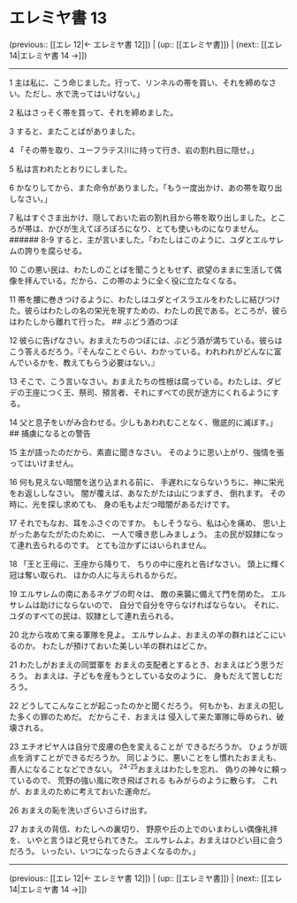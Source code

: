 # エレミヤ書 13

(previous:: [[エレ 12|← エレミヤ書 12]]) | (up:: [[エレミヤ書]]) | (next:: [[エレ 14|エレミヤ書 14 →]])

***


1 主は私に、こう命じました。行って、リンネルの帯を買い、それを締めなさい。ただし、水で洗ってはいけない。」 

2 私はさっそく帯を買って、それを締めました。 

3 すると、またことばがありました。 

4 「その帯を取り、ユーフラテス川に持って行き、岩の割れ目に隠せ。」 

5 私は言われたとおりにしました。 

6 かなりしてから、また命令がありました。「もう一度出かけ、あの帯を取り出しなさい。」 

7 私はすぐさま出かけ、隠しておいた岩の割れ目から帯を取り出しました。ところが帯は、かびが生えてぼろぼろになり、とても使いものになりません。 ###### 8-9 すると、主が言いました。「わたしはこのように、ユダとエルサレムの誇りを腐らせる。 

10 この悪い民は、わたしのことばを聞こうともせず、欲望のままに生活して偶像を拝んでいる。だから、この帯のように全く役に立たなくなる。 

11 帯を腰に巻きつけるように、わたしはユダとイスラエルをわたしに結びつけた。彼らはわたしの名の栄光を現すための、わたしの民である。ところが、彼らはわたしから離れて行った。 ## ぶどう酒のつぼ 

12 彼らに告げなさい。おまえたちのつぼには、ぶどう酒が満ちている。彼らはこう答えるだろう。『そんなことぐらい、わかっている。われわれがどんなに富んでいるかを、教えてもらう必要はない。』 

13 そこで、こう言いなさい。おまえたちの性根は腐っている。わたしは、ダビデの王座につく王、祭司、預言者、それにすべての民が途方にくれるようにする。 

14 父と息子をいがみ合わせる。少しもあわれむことなく、徹底的に滅ぼす。」 ## 捕虜になるとの警告 

15 主が語ったのだから、素直に聞きなさい。 そのように思い上がり、強情を張ってはいけません。 

16 何も見えない暗闇を送り込まれる前に、 手遅れにならないうちに、神に栄光をお返ししなさい。 闇が覆えば、あなたがたは山につまずき、 倒れます。 その時に、光を探し求めても、 身の毛もよだつ暗闇があるだけです。 

17 それでもなお、耳をふさぐのですか。 もしそうなら、私は心を痛め、 思い上がったあなたがたのために、 一人で嘆き悲しみましょう。 主の民が奴隷になって連れ去られるのです。 とても泣かずにはいられません。 

18 「王と王母に、王座から降りて、 ちりの中に座れと告げなさい。 頭上に輝く冠は奪い取られ、 ほかの人に与えられるからだ。 

19 エルサレムの南にあるネゲブの町々は、 敵の来襲に備えて門を閉めた。 エルサレムは助けにならないので、 自分で自分を守らなければならない。 それに、ユダのすべての民は、奴隷として連れ去られる。 

20 北から攻めて来る軍隊を見よ。 エルサレムよ、おまえの羊の群れはどこにいるのか。 わたしが預けておいた美しい羊の群れはどこか。 

21 わたしがおまえの同盟軍を おまえの支配者とするとき、おまえはどう思うだろう。 おまえは、子どもを産もうとしている女のように、 身もだえて苦しむだろう。 

22 どうしてこんなことが起こったのかと聞くだろう。 何もかも、おまえの犯した多くの罪のためだ。 だからこそ、おまえは 侵入して来た軍隊に辱められ、破壊される。 

23 エチオピヤ人は自分で皮膚の色を変えることが できるだろうか。 ひょうが斑点を消すことができるだろうか。 同じように、悪いことをし慣れたおまえも、 善人になることなどできない。 <sup class="versenum">24-25</sup>おまえはわたしを忘れ、 偽りの神々に頼っているので、 荒野の強い風に吹き飛ばされる もみがらのように散らす。 これが、おまえのために考えておいた運命だ。 

26 おまえの恥を洗いざらいさらけ出す。 

27 おまえの背信、わたしへの裏切り、 野原や丘の上でのいまわしい偶像礼拝を、 いやと言うほど見せられてきた。 エルサレムよ。おまえはひどい目に会うだろう。 いったい、いつになったらきよくなるのか。」

***

(previous:: [[エレ 12|← エレミヤ書 12]]) | (up:: [[エレミヤ書]]) | (next:: [[エレ 14|エレミヤ書 14 →]])
